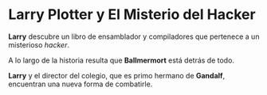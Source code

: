 # Larry Plotter y El Misterio del Hacker

**Larry** descubre un libro de ensamblador y compiladores que pertenece a un misterioso *hacker*. 

A lo largo de la historia resulta que **Ballmermort** está detrás de todo.

**Larry** y el director del colegio, que es primo hermano de **Gandalf**, encuentran una nueva forma de combatirle. 
